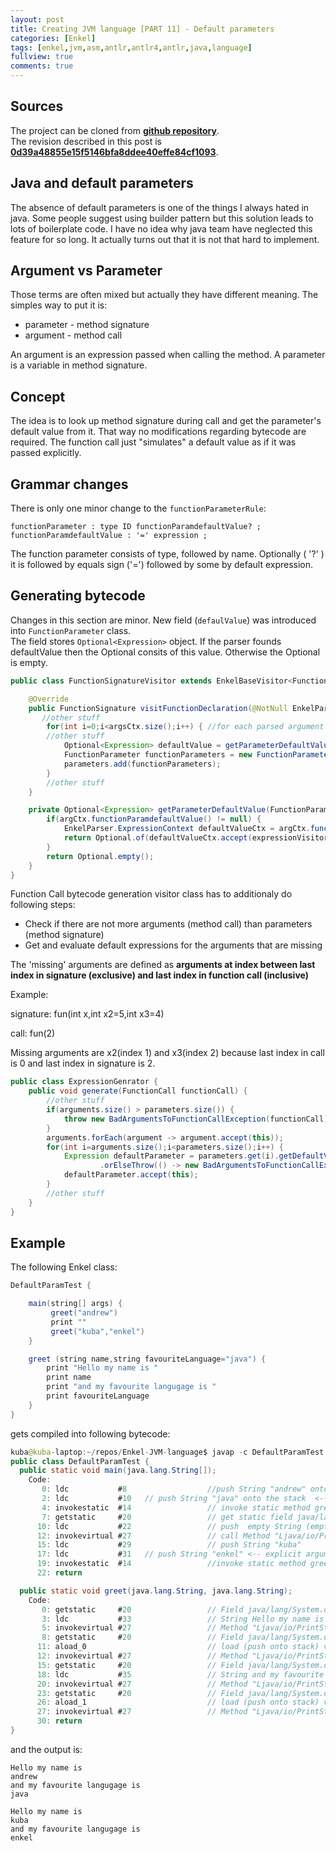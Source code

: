```yaml
---
layout: post
title: Creating JVM language [PART 11] - Default parameters
categories: [Enkel]
tags: [enkel,jvm,asm,antlr,antlr4,antlr,java,language]
fullview: true
comments: true
---
```

## Sources

The project can be cloned from **[github repository](https://github.com/JakubDziworski/Enkel-JVM-language)**.  
The revision described in this post is **[0d39a48855e15f5146bfa8ddee40effe84cf1093](https://github.com/JakubDziworski/Enkel-JVM-language/tree/0d39a48855e15f5146bfa8ddee40effe84cf1093)**.

## Java and default parameters

The absence of default parameters is one of the things I always hated in java.
Some people suggest using builder pattern but this solution leads to lots of boilerplate code.
I have no idea why java team have neglected this feature for so long. 
It actually turns out that it is not that hard to implement.

## Argument vs Parameter

Those terms are often mixed but actually they have different meaning. 
The simples way to put it is:

 * parameter - method signature
 * argument - method call

An argument is an expression passed when calling the method.
A parameter is a variable in method signature. 

## Concept

The idea is to look up method signature during call and get the parameter's default value from it.
That way no modifications regarding bytecode are required. The function call just "simulates"
a default value as if it was passed explicitly.


## Grammar changes

There is only one minor change to the ```functionParameterRule```:

```antlr
functionParameter : type ID functionParamdefaultValue? ;
functionParamdefaultValue : '=' expression ;
```

The function parameter consists of type, followed by name. Optionally ( '?' ) it is followed
by equals sign ('=') followed by some by default expression.

## Generating bytecode

Changes in this section are minor. New field (```defaulValue```) was introduced into ```FunctionParameter``` class.  
The field stores  ```Optional<Expression>``` object. If the parser founds defaultValue then the Optional consits of this value. 
Otherwise the Optional is empty.

```java
public class FunctionSignatureVisitor extends EnkelBaseVisitor<FunctionSignature> {

    @Override
    public FunctionSignature visitFunctionDeclaration(@NotNull EnkelParser.FunctionDeclarationContext ctx) {
       //other stuff
        for(int i=0;i<argsCtx.size();i++) { //for each parsed argument
        //other stuff
            Optional<Expression> defaultValue = getParameterDefaultValue(argCtx);
            FunctionParameter functionParameters = new FunctionParameter(name, type, defaultValue);
            parameters.add(functionParameters);
        }
        //other stuff
    }

    private Optional<Expression> getParameterDefaultValue(FunctionParameterContext argCtx) {
        if(argCtx.functionParamdefaultValue() != null) {
            EnkelParser.ExpressionContext defaultValueCtx = argCtx.functionParamdefaultValue().expression();
            return Optional.of(defaultValueCtx.accept(expressionVisitor));
        }
        return Optional.empty();
    }
}
```

Function Call bytecode generation visitor class has to additionaly do following steps:

* Check if there are not more arguments (method call) than parameters (method signature) 
* Get and evaluate default expressions for the arguments that are missing

The 'missing' arguments are defined as **arguments at index between last index in signature (exclusive) and
last index in function call (inclusive)**

Example:

signature:  fun(int x,int x2=5,int x3=4)

call: fun(2)

Missing arguments are x2(index 1) and x3(index 2) because last index in call is 0 and last index in signature is 2.

```java
public class ExpressionGenrator {
    public void generate(FunctionCall functionCall) {
        //other stuff
        if(arguments.size() > parameters.size()) {  
            throw new BadArgumentsToFunctionCallException(functionCall);
        }
        arguments.forEach(argument -> argument.accept(this));
        for(int i=arguments.size();i<parameters.size();i++) {
            Expression defaultParameter = parameters.get(i).getDefaultValue()
                    .orElseThrow(() -> new BadArgumentsToFunctionCallException(functionCall));
            defaultParameter.accept(this);
        }
        //other stuff   
    }
}
```
        
        
## Example

The following Enkel class:

```java
DefaultParamTest {

    main(string[] args) {
         greet("andrew")
         print ""
         greet("kuba","enkel")
    }

    greet (string name,string favouriteLanguage="java") {
        print "Hello my name is "
        print name
        print "and my favourite langugage is "
        print favouriteLanguage
    }
}
```
gets compiled into following bytecode:

```java
kuba@kuba-laptop:~/repos/Enkel-JVM-language$ javap -c DefaultParamTest
public class DefaultParamTest {
  public static void main(java.lang.String[]);
    Code:
       0: ldc           #8                  //push String "andrew" onto the stack
       2: ldc           #10   // push String "java" onto the stack  <-- implicit argument value
       4: invokestatic  #14                 // invoke static method greet:(Ljava/lang/String;Ljava/lang/String;)V
       7: getstatic     #20                 // get static field java/lang/System.out:Ljava/io/PrintStream;
      10: ldc           #22                 // push  empty String (empty line)
      12: invokevirtual #27                 // call Method "Ljava/io/PrintStream;".println:(Ljava/lang/String;)V to print empty line
      15: ldc           #29                 // push String "kuba"
      17: ldc           #31   // push String "enkel" <-- explicit argument value
      19: invokestatic  #14                 //invoke static method greet:(Ljava/lang/String;Ljava/lang/String;)V
      22: return

  public static void greet(java.lang.String, java.lang.String);
    Code:
       0: getstatic     #20                 // Field java/lang/System.out:Ljava/io/PrintStream;
       3: ldc           #33                 // String Hello my name is
       5: invokevirtual #27                 // Method "Ljava/io/PrintStream;".println:(Ljava/lang/String;)V
       8: getstatic     #20                 // Field java/lang/System.out:Ljava/io/PrintStream;
      11: aload_0                           // load (push onto stack) variable at index 0 (first parameter of a method)
      12: invokevirtual #27                 // Method "Ljava/io/PrintStream;".println:(Ljava/lang/String;)V
      15: getstatic     #20                 // Field java/lang/System.out:Ljava/io/PrintStream;
      18: ldc           #35                 // String and my favourite langugage is
      20: invokevirtual #27                 // Method "Ljava/io/PrintStream;".println:(Ljava/lang/String;)V
      23: getstatic     #20                 // Field java/lang/System.out:Ljava/io/PrintStream;
      26: aload_1                           // load (push onto stack) variable at index 1 (second parameter of a method)
      27: invokevirtual #27                 // Method "Ljava/io/PrintStream;".println:(Ljava/lang/String;)V
      30: return
}
```

and the output is:

```
Hello my name is 
andrew
and my favourite langugage is 
java

Hello my name is 
kuba
and my favourite langugage is 
enkel
```